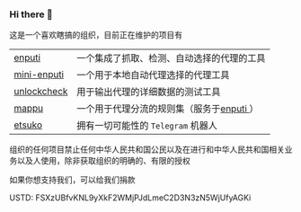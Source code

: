 ### Hi there 👋

这是一个喜欢瞎搞的组织，目前正在维护的项目有

|                                                     |                                                              |
| --------------------------------------------------- | ------------------------------------------------------------ |
| [enputi ](https://github.com/darabuchi/enputi)      | 一个集成了抓取、检测、自动选择的代理的工具                   |
| [mini-enputi ](https://github.com/darabuchi/enputi) | 一个用于本地自动代理选择的代理工具                           |
| [unlockcheck ](https://github.com/darabuchi/enputi) | 用于输出代理的详细数据的测试工具                             |
| [mappu ](https://github.com/darabuchi/mappu)        | 一个用于代理分流的规则集（服务于[enputi ](https://github.com/darabuchi/enputi)） |
| [etsuko](https://github.com/darabuchi/etsuko)       | 拥有一切可能性的 `Telegram` 机器人                           |

组织的任何项目禁止任何中华人民共和国公民以及在进行和中华人民共和国相关业务以及人使用，除非获取组织的明确的、有限的授权

如果你想支持我们，可以给我们捐款

USTD: FSXzUBfvKNL9yXkF2WMjPJdLmeC2D3N3zN5WjUfyAGKi
